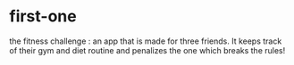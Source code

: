 # first-one
the fitness challenge : an app that is made for three friends. It keeps track of their gym and diet routine and penalizes the one which breaks the rules!
